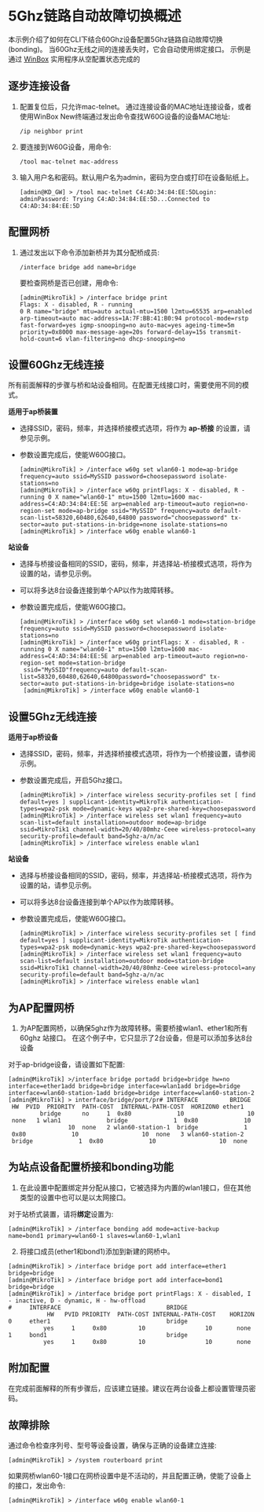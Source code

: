 # 5Ghz链路自动故障切换概述

本示例介绍了如何在CLI下结合60Ghz设备配置5Ghz链路自动故障切换(bonding)。
当60Ghz无线之间的连接丢失时，它会自动使用绑定接口。
示例是通过 [WinBox](https://mikrotik.com/download) 实用程序从空配置状态完成的

## 逐步连接设备


1. 配置复位后，只允许mac-telnet。
通过连接设备的MAC地址连接设备，或者使用WinBox New终端通过发出命令查找W60G设备的设备MAC地址:


    `/ip neighbor print`
    
2. 要连接到W60G设备，用命令:
    
    `/tool mac-telnet mac-address`

3. 输入用户名和密码。默认用户名为admin，密码为空白或打印在设备贴纸上。
    
   
    `[admin@KD_GW] > /tool mac-telnet C4:AD:34:84:EE:5DLogin: adminPassword: Trying C4:AD:34:84:EE:5D...Connected to C4:AD:34:84:EE:5D`
   

## 配置网桥


1.  通过发出以下命令添加新桥并为其分配桥成员:
    
    
    ```
    /interface bridge add name=bridge
    ```
    
    要检查网桥是否已创建，用命令:
    
    
    ```shell
    [admin@MikroTik] > /interface bridge print
    Flags: X - disabled, R - running 
    0 R name="bridge" mtu=auto actual-mtu=1500 l2mtu=65535 arp=enabled arp-timeout=auto mac-address=1A:7F:BB:41:B0:94 protocol-mode=rstp 
    fast-forward=yes igmp-snooping=no auto-mac=yes ageing-time=5m priority=0x8000 max-message-age=20s forward-delay=15s transmit-hold-count=6 vlan-filtering=no dhcp-snooping=no 
    ``` 
    

## 设置60Ghz无线连接



所有前面解释的步骤与桥和站设备相同。在配置无线接口时，需要使用不同的模式。

**适用于ap桥装置**

- 选择SSID，密码，频率，并选择桥接模式选项，将作为 **ap-桥接** 的设置，请参见示例。
- 参数设置完成后，使能W60G接口。
    
    
    ```shell
    [admin@MikroTik] > /interface w60g set wlan60-1 mode=ap-bridge frequency=auto ssid=MySSID password=choosepassword isolate-stations=no
    [admin@MikroTik] > /interface w60g printFlags: X - disabled, R - running 0 X name="wlan60-1" mtu=1500 l2mtu=1600 mac-address=C4:AD:34:84:EE:5E arp=enabled arp-timeout=auto region=no-region-set mode=ap-bridge ssid="MySSID" frequency=auto default-scan-list=58320,60480,62640,64800 password="choosepassword" tx-sector=auto put-stations-in-bridge=none isolate-stations=no
    [admin@MikroTik] > /interface w60g enable wlan60-1
    ```
    

**站设备**

- 选择与桥接设备相同的SSID，密码，频率，并选择站-桥接模式选项，将作为设置的站，请参见示例。
- 可以将多达8台设备连接到单个AP以作为故障转移。
- 参数设置完成后，使能W60G接口。
    
    
    ```shell
    [admin@MikroTik] > /interface w60g set wlan60-1 mode=station-bridge frequency=auto ssid=MySSID password=choosepassword isolate-stations=no 
    [admin@MikroTik] > /interface w60g printFlags: X - disabled, R - running 0 X name="wlan60-1" mtu=1500 l2mtu=1600 mac-address=C4:AD:34:84:EE:5E arp=enabled arp-timeout=auto region=no-region-set mode=station-bridge
     ssid="MySSID"frequency=auto default-scan-list=58320,60480,62640,64800password="choosepassword" tx-sector=auto put-stations-in-bridge=bridge isolate-stations=no
     [admin@MikroTik] > /interface w60g enable wlan60-1
    ```

    

## 设置5Ghz无线连接


**适用于ap桥设备**

- 选择SSID，密码，频率，并选择桥接模式选项，将作为一个桥接设置，请参阅示例。
- 参数设置完成后，开启5Ghz接口。
    
    
    ```shell
    [admin@MikroTik] > /interface wireless security-profiles set [ find default=yes ] supplicant-identity=MikroTik authentication-types=wpa2-psk mode=dynamic-keys wpa2-pre-shared-key=choosepassword
    [admin@MikroTik] > /interface wireless set wlan1 frequency=auto scan-list=default installation=outdoor mode=ap-bridge ssid=MikroTik1 channel-width=20/40/80mhz-Ceee wireless-protocol=any security-profile=default band=5ghz-a/n/ac 
    [admin@MikroTik] > /interface wireless enable wlan1
    ```

    

**站设备**

- 选择与桥接设备相同的SSID，密码，频率，并选择站-桥接模式选项，将作为设置的站，请参见示例。
- 可以将多达8台设备连接到单个AP以作为故障转移。
- 参数设置完成后，使能W60G接口。
    
    
    ```shell
    [admin@MikroTik] > /interface wireless security-profiles set [ find default=yes ] supplicant-identity=MikroTik authentication-types=wpa2-psk mode=dynamic-keys wpa2-pre-shared-key=choosepassword
    [admin@MikroTik] > /interface wireless set wlan1 frequency=auto scan-list=default installation=outdoor mode=station-bridge ssid=MikroTik1 channel-width=20/40/80mhz-Ceee wireless-protocol=any security-profile=default band=5ghz-a/n/ac
    [admin@MikroTik] > /interface wireless enable wlan1
    ```
    

## 为AP配置网桥  


1.  为AP配置网桥，以确保5ghz作为故障转移。需要桥接wlan1、ether1和所有60ghz 站接口。
在这个例子中，它只显示了2台设备，但是可以添加多达8台设备

对于ap-bridge设备，请设置如下配置:
    
    
```shell
[admin@MikroTik] >/interface bridge portadd bridge=bridge hw=no interface=ether1add bridge=bridge interface=wlan1add bridge=bridge interface=wlan60-station-1add bridge=bridge interface=wlan60-station-2
[admin@MikroTik] > interface/bridge/port/pr# INTERFACE         BRIDGE  HW  PVID  PRIORITY  PATH-COST  INTERNAL-PATH-COST  HORIZON0 ether1            bridge      no     1  0x80             10                  10  none   1 wlan1             bridge             1  0x80             10                  10  none   2 wlan60-station-1  bridge             1  0x80             10                  10  none   3 wlan60-station-2  bridge             1  0x80             10                  10  none
```
    

## 为站点设备配置桥接和bonding功能


1.  在此设置中配置绑定并分配从接口，它被选择为内置的wlan1接口，但在其他类型的设置中也可以是以太网接口。

对于站桥式装置，请将**绑定**设置为:
```shell
[admin@MikroTik] > /interface bonding add mode=active-backup name=bond1 primary=wlan60-1 slaves=wlan60-1,wlan1
```
    
2.  将接口成员(ether1和bond1)添加到新建的网桥中。
```shell
[admin@MikroTik] > /interface bridge port add interface=ether1 bridge=bridge 
[admin@MikroTik] > /interface bridge port add interface=bond1  bridge=bridge 
[admin@MikroTik] > /interface bridge port printFlags: X - disabled, I - inactive, D - dynamic, H - hw-offload  
#     INTERFACE                              BRIDGE                              HW   PVID PRIORITY  PATH-COST INTERNAL-PATH-COST    HORIZON 0     ether1                                 bridge                             yes     1     0x80         10                 10       none 1     bond1                                  bridge                             yes     1     0x80         10                 10       none
```

    

## 附加配置

在完成前面解释的所有步骤后，应该建立链接。建议在两台设备上都设置管理员密码。

## 故障排除

通过命令检查序列号、型号等设备设置，确保与正确的设备建立连接:


```
[admin@MikroTik] > /system routerboard print
```
  
如果网桥wlan60-1接口在网桥设置中是不活动的，并且配置正确，使能了设备上的接口，发出命令:

```
[admin@MikroTik] > /interface w60g enable wlan60-1
```
